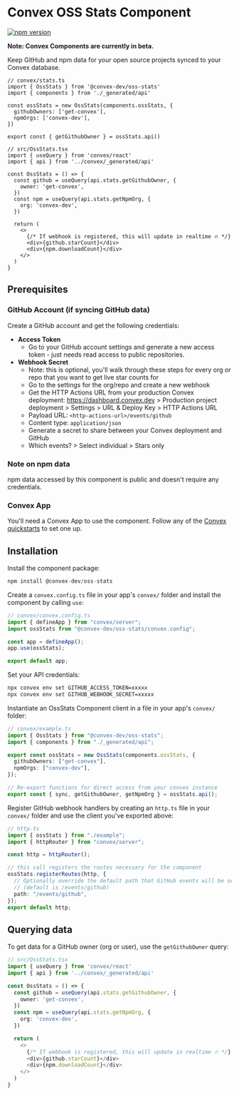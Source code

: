 # Convex OSS Stats Component

[![npm version](https://badge.fury.io/js/@convex-dev%2Foss-stats.svg)](https://badge.fury.io/js/@convex-dev%2Foss-stats)

**Note: Convex Components are currently in beta.**

<!-- START: Include on https://convex.dev/components -->

Keep GitHub and npm data for your open source projects synced to your Convex database.

```tsx
// convex/stats.ts
import { OssStats } from '@convex-dev/oss-stats'
import { components } from './_generated/api'

const ossStats = new OssStats(components.ossStats, {
  githubOwners: ['get-convex'],
  npmOrgs: ['convex-dev'],
})

export const { getGithubOwner } = ossStats.api()

// src/OssStats.tsx
import { useQuery } from 'convex/react'
import { api } from '../convex/_generated/api'

const OssStats = () => {
  const github = useQuery(api.stats.getGithubOwner, {
    owner: 'get-convex',
  })
  const npm = useQuery(api.stats.getNpmOrg, {
    org: 'convex-dev',
  })

  return (
    <>
      {/* If webhook is registered, this will update in realtime 🔥 */}
      <div>{github.starCount}</div>
      <div>{npm.downloadCount}</div>
    </>
  )
}
```

## Prerequisites

### GitHub Account (if syncing GitHub data)

Create a GitHub account and get the following credentials:

- **Access Token**
  - Go to your GitHub account settings and generate a new access token - just
    needs read access to public repositories.
- **Webhook Secret**
  - Note: this is optional, you'll walk through these steps for every org or repo
    that you want to get live star counts for
  - Go to the settings for the org/repo and create a new webhook
  - Get the HTTP Actions URL from your production Convex deployment: https://dashboard.convex.dev > Production project deployment > Settings > URL & Deploy Key > HTTP Actions URL
  - Payload URL: `<http-actions-url>/events/github`
  - Content type: `application/json`
  - Generate a secret to share between your Convex deployment and GitHub
  - Which events? > Select individual > Stars only

### Note on npm data

npm data accessed by this component is public and doesn't require any credentials.

### Convex App

You'll need a Convex App to use the component. Follow any of the [Convex quickstarts](https://docs.convex.dev/home) to set one up.

## Installation

Install the component package:

```ts
npm install @convex-dev/oss-stats
```

Create a `convex.config.ts` file in your app's `convex/` folder and install the component by calling `use`:

```ts
// convex/convex.config.ts
import { defineApp } from "convex/server";
import ossStats from "@convex-dev/oss-stats/convex.config";

const app = defineApp();
app.use(ossStats);

export default app;
```

Set your API credentials:

```sh
npx convex env set GITHUB_ACCESS_TOKEN=xxxxx
npx convex env set GITHUB_WEBHOOK_SECRET=xxxxx
```

Instantiate an OssStats Component client in a file in your app's `convex/` folder:

```ts
// convex/example.ts
import { OssStats } from "@convex-dev/oss-stats";
import { components } from "./_generated/api";

export const ossStats = new OssStats(components.ossStats, {
  githubOwners: ["get-convex"],
  npmOrgs: ["convex-dev"],
});

// Re-export functions for direct access from your convex instance
export const { sync, getGithubOwner, getNpmOrg } = ossStats.api();
```

Register GitHub webhook handlers by creating an `http.ts` file in your `convex/` folder and use the client you've exported above:

```ts
// http.ts
import { ossStats } from "./example";
import { httpRouter } from "convex/server";

const http = httpRouter();

// this call registers the routes necessary for the component
ossStats.registerRoutes(http, {
  // Optionally override the default path that GitHub events will be sent to
  // (default is /events/github)
  path: "/events/github",
});
export default http;
```

## Querying data

To get data for a GitHub owner (org or user), use the `getGithubOwner` query:

```ts
// src/OssStats.tsx
import { useQuery } from 'convex/react'
import { api } from '../convex/_generated/api'

const OssStats = () => {
  const github = useQuery(api.stats.getGithubOwner, {
    owner: 'get-convex',
  })
  const npm = useQuery(api.stats.getNpmOrg, {
    org: 'convex-dev',
  })

  return (
    <>
      {/* If webhook is registered, this will update in realtime 🔥 */}
      <div>{github.starCount}</div>
      <div>{npm.downloadCount}</div>
    </>
  )
}
```

<!-- END: Include on https://convex.dev/components -->